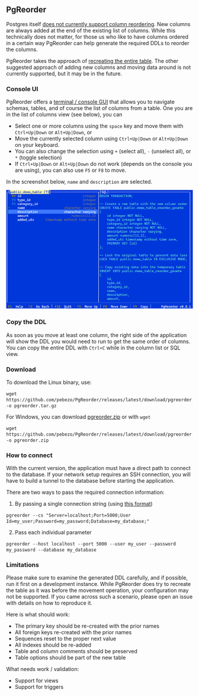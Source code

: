 ## PgReorder

Postgres itself [does not currently support column reordering](https://wiki.postgresql.org/wiki/Alter_column_position). New columns are always added at the end of the existing list of columns. While this technically does not matter, for those us who like to have columns ordered in a certain way PgReorder can help generate the required DDLs to reorder the columns.

PgReorder takes the approach of [recreating the entire table](https://wiki.postgresql.org/wiki/Alter_column_position). The other suggested approach of adding new columns and moving data around is not currently supported, but it may be in the future.

### Console UI

PgReorder offers a [terminal / console GUI](https://github.com/gui-cs/Terminal.Gui) that allows you to navigate schemas, tables, and of course the list of columns from a table. One you are in the list of columns view (see below), you can

* Select one or more columns using the `space` key and move them with `Ctrl+Up|Down` or `Alt+Up|Down`, or
* Move the currently selected column using `Ctrl+Up|Down` or `Alt+Up|Down` on your keyboard.
* You can also change the selection using `+` (select all), `-` (unselect all), or `*` (toggle selection)
* If `Ctrl+Up|Down` or `Alt+Up|Down` do not work (depends on the console you are using), you can also use `F5` or `F8` to move.

In the screenshot below, `name` and `description` are selected.

![](./Content/PgReorder.png "PgReorder Screenshot")

### Copy the DDL

As soon as you move at least one column, the right side of the application will show the DDL you would need to run to get the same order of columns. You can copy the entire DDL with `Ctrl+C` while in the column list or SQL view.

### Download

To download the Linux binary, use:

```
wget https://github.com/pebezo/PgReorder/releases/latest/download/pgreorder.tar.gz -o pgreorder.tar.gz
```

For Windows, you can download [pgreorder.zip](https://github.com/pebezo/PgReorder/releases/latest/download/pgreorder.zip) or with `wget`

```
wget https://github.com/pebezo/PgReorder/releases/latest/download/pgreorder.zip -o pgreorder.zip
```

### How to connect

With the current version, the application must have a direct path to connect to the database. If your network setup requires an SSH connection, you will have to build a tunnel to the database before starting the application.

There are two ways to pass the required connection information:

1) By passing a single connection string (using [this format](https://www.connectionstrings.com/npgsql/)) 

```
pgreorder --cs "Server=localhost;Port=5000;User Id=my_user;Password=my_password;Database=my_database;"
```

2) Pass each individual parameter

```
pgreorder --host localhost --port 5000 --user my_user --password my_password --database my_database
```

### Limitations

Please make sure to examine the generated DDL carefully, and if possible, run it first on a development instance. While PgReorder does try to recreate the table as it was before the movement operation, your configuration may not be supported. If you came across such a scenario, please open an issue with details on how to reproduce it.

Here is what should work:

* The primary key should be re-created with the prior names
* All foreign keys re-created with the prior names
* Sequences reset to the proper next value
* All indexes should be re-added
* Table and column comments should be preserved
* Table options should be part of the new table

What needs work / validation:

* Support for views
* Support for triggers